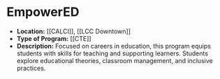 # EmpowerED
- **Location:** [[CALCI]], [[LCC Downtown]]
- **Type of Program:** [[CTE]]
- **Description:** Focused on careers in education, this program equips students with skills for teaching and supporting learners. Students explore educational theories, classroom management, and inclusive practices.
